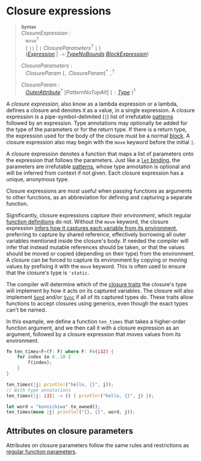 # Closure expressions

> **<sup>Syntax</sup>**\
> _ClosureExpression_ :\
> &nbsp;&nbsp; `move`<sup>?</sup>\
> &nbsp;&nbsp; ( `||` | `|` _ClosureParameters_<sup>?</sup> `|` )\
> &nbsp;&nbsp; ([_Expression_] | `->` [_TypeNoBounds_]&nbsp;[_BlockExpression_])
>
> _ClosureParameters_ :\
> &nbsp;&nbsp; _ClosureParam_ (`,` _ClosureParam_)<sup>\*</sup> `,`<sup>?</sup>
>
> _ClosureParam_ :\
> &nbsp;&nbsp; [_OuterAttribute_]<sup>\*</sup> [_PatternNoTopAlt_]&nbsp;( `:` [_Type_] )<sup>?</sup>

A _closure expression_, also know as a lambda expression or a lambda, defines a
closure and denotes it as a value, in a single expression. A closure expression
is a pipe-symbol-delimited (`|`) list of irrefutable [patterns] followed by an
expression. Type annotations may optionally be added for the type of the
parameters or for the return type. If there is a return type, the expression
used for the body of the closure must be a normal [block]. A closure expression
also may begin with the `move` keyword before the initial `|`.

A closure expression denotes a function that maps a list of parameters onto
the expression that follows the parameters. Just like a [`let` binding], the
parameters are irrefutable [patterns], whose type annotation is optional and
will be inferred from context if not given. Each closure expression has a
unique, anonymous type.

Closure expressions are most useful when passing functions as arguments to other
functions, as an abbreviation for defining and capturing a separate function.

Significantly, closure expressions _capture their environment_, which regular
[function definitions] do not. Without the `move` keyword, the closure expression
[infers how it captures each variable from its environment](../types/closure.md#capture-modes),
preferring to capture by shared reference, effectively borrowing
all outer variables mentioned inside the closure's body. If needed the compiler
will infer that instead mutable references should be taken, or that the values
should be moved or copied (depending on their type) from the environment. A
closure can be forced to capture its environment by copying or moving values by
prefixing it with the `move` keyword. This is often used to ensure that the
closure's type is `'static`.

The compiler will determine which of the [closure
traits](../types/closure.md#call-traits-and-coercions) the closure's type will implement by how it
acts on its captured variables. The closure will also implement
[`Send`](../special-types-and-traits.md#send) and/or
[`Sync`](../special-types-and-traits.md#sync) if all of its captured types do.
These traits allow functions to accept closures using generics, even though the
exact types can't be named.

In this example, we define a function `ten_times` that takes a higher-order
function argument, and we then call it with a closure expression as an argument,
followed by a closure expression that moves values from its environment.

```rust
fn ten_times<F>(f: F) where F: Fn(i32) {
    for index in 0..10 {
        f(index);
    }
}

ten_times(|j| println!("hello, {}", j));
// With type annotations
ten_times(|j: i32| -> () { println!("hello, {}", j) });

let word = "konnichiwa".to_owned();
ten_times(move |j| println!("{}, {}", word, j));
```

## Attributes on closure parameters

Attributes on closure parameters follow the same rules and restrictions as
[regular function parameters].

[block]: block-expr.md
[function definitions]: ../items/functions.md
[patterns]: ../patterns.md
[regular function parameters]: ../items/functions.md#attributes-on-function-parameters

[_Expression_]: ../expressions.md
[_BlockExpression_]: block-expr.md
[_TypeNoBounds_]: ../types.md#type-expressions
[_Pattern_]: ../patterns.md
[_Type_]: ../types.md#type-expressions
[`let` binding]: ../statements.md#let-statements
[_OuterAttribute_]: ../attributes.md
